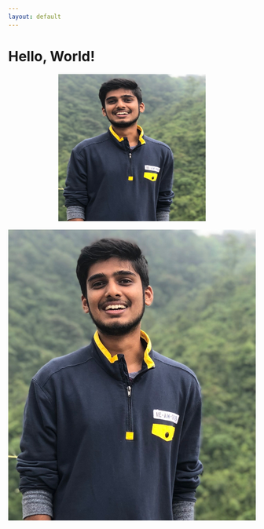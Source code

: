 ```yaml
---
layout: default
---
```


# Hello, World!

<p align="center">
<img src="profile_pic.png" title="profile_pic" width="300" height="300"/>
</p>

<img style="max-width: 25; height: auto; " src="profile_pic.png" />
